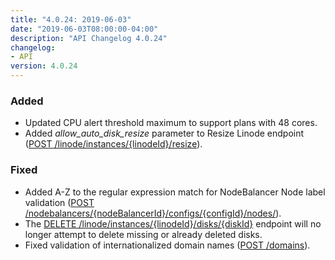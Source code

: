 ```yaml
---
title: "4.0.24: 2019-06-03"
date: "2019-06-03T08:00:00-04:00"
description: "API Changelog 4.0.24"
changelog:
- API
version: 4.0.24
---
```


### Added
- Updated CPU alert threshold maximum to support plans with 48 cores.
- Added *allow\_auto\_disk\_resize* parameter to Resize Linode endpoint ([POST /linode/instances/{linodeId}/resize](https://www.linode.com/docs/api/linode-instances/)).

### Fixed
- Added A-Z to the regular expression match for NodeBalancer Node label validation ([POST /nodebalancers/{nodeBalancerId}/configs/{configId}/nodes/](https://www.linode.com/docs/api/nodebalancers/)).
- The [DELETE /linode/instances/{linodeId}/disks/{diskId}](https://www.linode.com/docs/api/linode-instances/) endpoint will no longer attempt to delete missing or already deleted disks.
- Fixed validation of internationalized domain names ([POST /domains](https://www.linode.com/docs/api/domains/)).